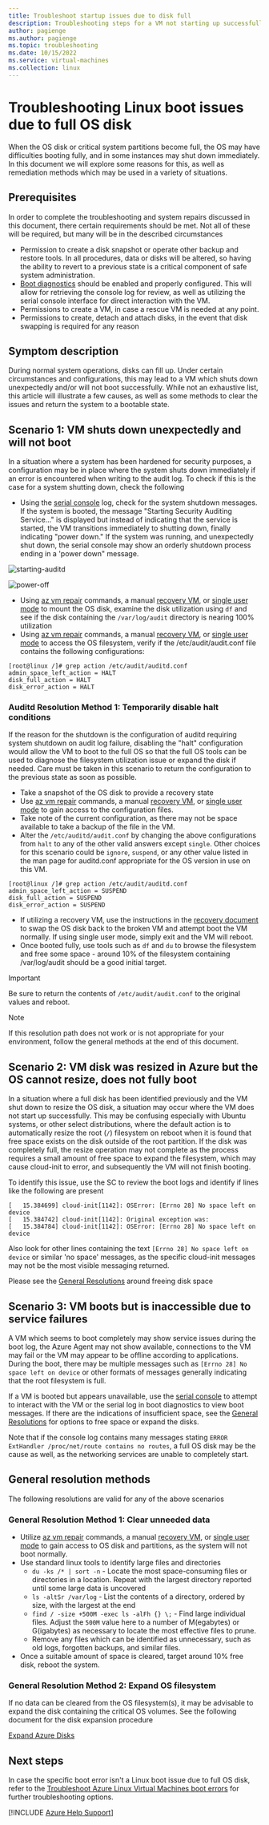```yaml
---
title: Troubleshoot startup issues due to disk full
description: Troubleshooting steps for a VM not starting up successfully due to a full boot disk
author: pagienge
ms.author: pagienge
ms.topic: troubleshooting
ms.date: 10/15/2022
ms.service: virtual-machines
ms.collection: linux
---
```


# Troubleshooting Linux boot issues due to full OS disk

When the OS disk or critical system partitions become full, the OS may have difficulties booting fully, and in some instances may shut down immediately.  In this document we will explore some reasons for this, as well as remediation methods which may be used in a variety of situations.

## Prerequisites

In order to complete the troubleshooting and system repairs discussed in this document, there certain requirements should be met.  Not all of these will be required, but many will be in the described circumstances

- Permission to create a disk snapshot or operate other backup and restore tools.  In all procedures, data or disks will be altered, so having the ability to revert to a previous state is a critical component of safe system administration.
- [Boot diagnostics](/azure/virtual-machines/boot-diagnostics) should be enabled and properly configured.  This will allow for retrieving the console log for review, as well as utilizing the serial console interface for direct interaction with the VM.
- Permissions to create a VM, in case a rescue VM is needed at any point.
- Permissions to create, detach and attach disks, in the event that disk swapping is required for any reason

## Symptom description

During normal system operations, disks can fill up.  Under certain circumstances and configurations, this may lead to a VM which shuts down unexpectedly and/or will not boot successfully.  While not an exhaustive list, this article will illustrate a few causes, as well as some methods to clear the issues and return the system to a bootable state.

## Scenario 1: VM shuts down unexpectedly and will not boot

In a situation where a system has been hardened for security purposes, a configuration may be in place where the system shuts down immediately if an error is encountered when writing to the audit log.  To check if this is the case for a system shutting down, check the following

- Using the [serial console](/azure/virtual-machines/boot-diagnostics) log, check for the system shutdown messages.  If the system is booted, the message "Starting Security Auditing Service…" is displayed but instead of indicating that the service is started, the VM transitions immediately to shutting down, finally indicating "power down."  If the system was running, and unexpectedly shut down, the serial console may show an orderly shutdown process ending in a 'power down" message.

![starting-auditd](./media/linux-fulldisk-boot-error/fulldisk-secaud-starting.png)

![power-off](./media/linux-fulldisk-boot-error/fulldisk-secaud-poweroff.png)

- Using [az vm repair](/troubleshoot/azure/virtual-machines/repair-linux-vm-using-azure-virtual-machine-repair-commands) commands, a manual [recovery VM](/troubleshoot/azure/virtual-machines/troubleshoot-recovery-disks-portal-linux), or [single user mode](/troubleshoot/azure/virtual-machines/serial-console-grub-single-user-mode) to mount the OS disk, examine the disk utilization using ```df``` and see if the disk containing the ```/var/log/audit``` directory is nearing 100% utilization
- Using [az vm repair](/troubleshoot/azure/virtual-machines/repair-linux-vm-using-azure-virtual-machine-repair-commands) commands, a manual [recovery VM](/troubleshoot/azure/virtual-machines/troubleshoot-recovery-disks-portal-linux), or [single user mode](/troubleshoot/azure/virtual-machines/serial-console-grub-single-user-mode) to access the OS filesystem, verify if the /etc/audit/audit.conf file contains the following configurations:

```output
[root@linux /]# grep action /etc/audit/auditd.conf
admin_space_left_action = HALT
disk_full_action = HALT
disk_error_action = HALT
```

### Auditd Resolution Method 1: Temporarily disable halt conditions

If the reason for the shutdown is the configuration of auditd requiring system shutdown on audit log failure, disabling the "halt" configuration would allow the VM to boot to the full OS so that the full OS tools can be used to diagnose the filesystem utilization issue or expand the disk if needed.  Care must be taken in this scenario to return the configuration to the previous state as soon as possible.

- Take a snapshot of the OS disk to provide a recovery state
- Use [az vm repair](/troubleshoot/azure/virtual-machines/repair-linux-vm-using-azure-virtual-machine-repair-commands) commands, a manual [recovery VM](/troubleshoot/azure/virtual-machines/troubleshoot-recovery-disks-portal-linux), or [single user mode](/troubleshoot/azure/virtual-machines/serial-console-grub-single-user-mode) to gain access to the configuration files.
- Take note of the current configuration, as there may not be space available to take a backup of the file in the VM.
- Alter the ```/etc/auditd/audit.conf``` by changing the above configurations from ```halt``` to any of the other valid answers except ```single```.  Other choices for this scenario could be ```ignore```, ```suspend```, or any other value listed in the man page for auditd.conf appropriate for the OS version in use on this VM.

```output
[root@linux /]# grep action /etc/audit/auditd.conf
admin_space_left_action = SUSPEND
disk_full_action = SUSPEND
disk_error_action = SUSPEND
```

- If utilizing a recovery VM, use the instructions in the [recovery document](/en-us/troubleshoot/azure/virtual-machines/troubleshoot-recovery-disks-portal-linux#unmount-and-detach-original-virtual-hard-disk) to swap the OS disk back to the broken VM and attempt boot the VM normally.  If using single user mode, simply exit and the VM will reboot.
- Once booted fully, use tools such as ```df``` and ```du``` to browse the filesystem and free some space - around 10% of the filesystem containing /var/log/audit should be a good initial target.

> [!IMPORTANT]
> Be sure to return the contents of ```/etc/audit/audit.conf``` to the original values and reboot.

> [!NOTE]
> If this resolution path does not work or is not appropriate for your environment, follow the general methods at the end of this document.

## Scenario 2: VM disk was resized in Azure but the OS cannot resize, does not fully boot

In a situation where a full disk has been identified previously and the VM shut down to resize the OS disk, a situation may occur where the VM does not start up successfully.  This may be confusing especially with Ubuntu systems, or other select distributions, where the default action is to automatically resize the root (```/```) filesystem on reboot when it is found that free space exists on the disk outside of the root partition.  If the disk was completely full, the resize operation may not complete as the process requires a small amount of free space to expand the filesystem, which may cause cloud-init to error, and subsequently the VM will not finish booting.

To identify this issue, use the SC to review the boot logs and identify if lines like the following are present

```output
[   15.384699] cloud-init[1142]: OSError: [Errno 28] No space left on device
[   15.384742] cloud-init[1142]: Original exception was:
[   15.384784] cloud-init[1142]: OSError: [Errno 28] No space left on device
```

Also look for other lines containing the text ```[Errno 28] No space left on device``` or similar 'no space' messages, as the specific cloud-init messages may not be the most visible messaging returned.

Please see the [General Resolutions](#General-Resolution-Method-1:-Clear-unneeded-data) around freeing disk space

## Scenario 3: VM boots but is inaccessible due to service failures

A VM which seems to boot completely may show service issues during the boot log, the Azure Agent may not show available, connections to the VM may fail or the VM may appear to be offline according to applications.  During the boot, there may be multiple messages such as ```[Errno 28] No space left on device``` or other formats of messages generally indicating that the root filesystem is full.

If a VM is booted but appears unavailable, use the [serial console](/azure/virtual-machines/boot-diagnostics) to attempt to interact with the VM or the serial log in boot diagnostics to view boot messages.  If there are the indications of insufficient space, see the [General Resolutions](#general-resolution-methods) for options to free space or expand the disks.

Note that if the console log contains many messages stating ```ERROR ExtHandler /proc/net/route contains no routes```, a full OS disk may be the cause as well, as the networking services are unable to completely start.

## General resolution methods

The following resolutions are valid for any of the above scenarios

### General Resolution Method 1: Clear unneeded data

- Utilize [az vm repair](/troubleshoot/azure/virtual-machines/repair-linux-vm-using-azure-virtual-machine-repair-commands) commands, a manual [recovery VM](/troubleshoot/azure/virtual-machines/troubleshoot-recovery-disks-portal-linux), or [single user mode](/troubleshoot/azure/virtual-machines/serial-console-grub-single-user-mode) to gain access to OS disk and partitions, as the system will not boot normally.
- Use standard linux tools to identify large files and directories
    - ```du -ks /* | sort -n``` - Locate the most space-consuming files or directories in a location.  Repeat with the largest directory reported until some large data is uncovered
    - ```ls -altSr /var/log``` - List the contents of a directory, ordered by size, with the largest at the end
    - ```find / -size +500M -exec ls -alFh {} \;``` - Find large individual files.  Adjust the ```500M``` value here to a number of M(egabytes) or G(igabytes) as necessary to locate the most effective files to prune.
    - Remove any files which can be identified as unnecessary, such as old logs, forgotten backups, and similar files.
- Once a suitable amount of space is cleared, target around 10% free disk, reboot the system.

### General Resolution Method 2: Expand OS filesystem

If no data can be cleared from the OS filesystem(s), it may be advisable to expand the disk containing the critical OS volumes.  See the following document for the disk expansion procedure

[Expand Azure Disks](/azure/virtual-machines/linux/expand-disks)

## Next steps

In case the specific boot error isn't a Linux boot issue due to full OS disk, refer to the [Troubleshoot Azure Linux Virtual Machines boot errors](/troubleshoot/azure/virtual-machines/boot-error-troubleshoot-linux) for further troubleshooting options.

[!INCLUDE [Azure Help Support](../../includes/azure-help-support.md)]